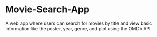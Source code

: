 # Movie-Search-App
A web app where users can search for movies by title and view basic information like the poster, year, genre, and plot using the OMDb API.
